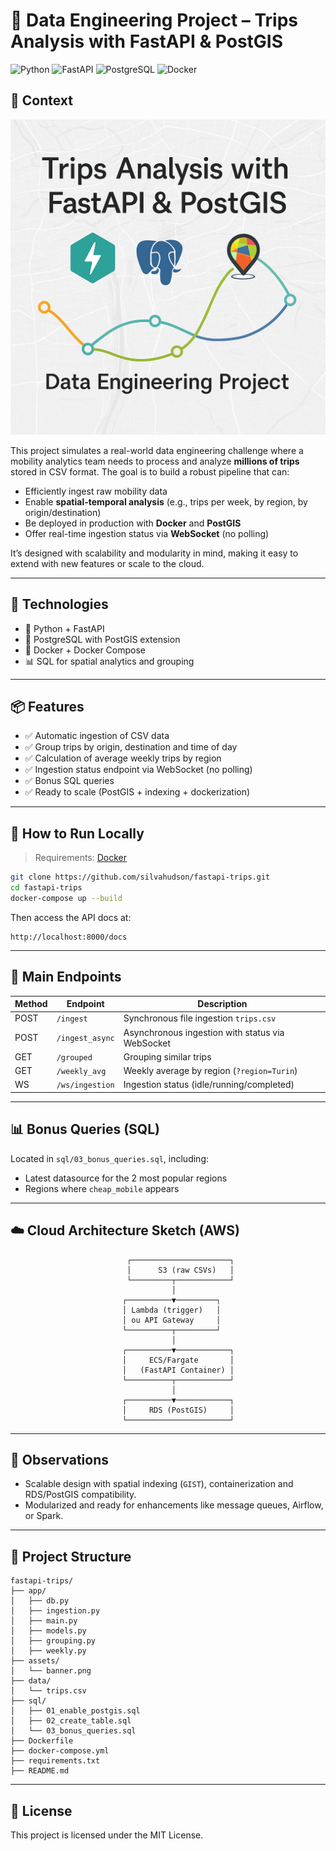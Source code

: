# 🚀 Data Engineering Project – Trips Analysis with FastAPI & PostGIS

![Python](https://img.shields.io/badge/python-3.11-blue)
![FastAPI](https://img.shields.io/badge/fastapi-%3E%3D0.100-green)
![PostgreSQL](https://img.shields.io/badge/postgresql-15-blue)
![Docker](https://img.shields.io/badge/docker-ready-brightgreen)

## 🧭 Context


![Data Engineering Project Banner](assets/banner2.png)

This project simulates a real-world data engineering challenge where a mobility analytics team needs to process and analyze **millions of trips** stored in CSV format. The goal is to build a robust pipeline that can:

- Efficiently ingest raw mobility data
- Enable **spatial-temporal analysis** (e.g., trips per week, by region, by origin/destination)
- Be deployed in production with **Docker** and **PostGIS**
- Offer real-time ingestion status via **WebSocket** (no polling)

It’s designed with scalability and modularity in mind, making it easy to extend with new features or scale to the cloud.

---

## 🔧 Technologies

- 🐍 Python + FastAPI
- 🐘 PostgreSQL with PostGIS extension
- 🐳 Docker + Docker Compose
- 📊 SQL for spatial analytics and grouping

---

## 📦 Features

- ✅ Automatic ingestion of CSV data
- ✅ Group trips by origin, destination and time of day
- ✅ Calculation of average weekly trips by region
- ✅ Ingestion status endpoint via WebSocket (no polling)
- ✅ Bonus SQL queries
- ✅ Ready to scale (PostGIS + indexing + dockerization)

---

## 🧪 How to Run Locally

> Requirements: [Docker](https://www.docker.com/)

```bash
git clone https://github.com/silvahudson/fastapi-trips.git
cd fastapi-trips
docker-compose up --build
````

Then access the API docs at:

```
http://localhost:8000/docs
```

---

## 📂 Main Endpoints

| Method | Endpoint        | Description                                      |
| ------ | --------------- | ------------------------------------------------ |
| POST   | `/ingest`       | Synchronous file ingestion `trips.csv`           |
| POST   | `/ingest_async` | Asynchronous ingestion with status via WebSocket |
| GET    | `/grouped`      | Grouping similar trips                           |
| GET    | `/weekly_avg`   | Weekly average by region (`?region=Turin`)       |
| WS     | `/ws/ingestion` | Ingestion status (idle/running/completed)        |

---

## 📊 Bonus Queries (SQL)

Located in `sql/03_bonus_queries.sql`, including:

* Latest datasource for the 2 most popular regions
* Regions where `cheap_mobile` appears

---

## ☁️ Cloud Architecture Sketch (AWS)

```
                          ┌──────────────────────┐
                          │      S3 (raw CSVs)   │
                          └─────────┬────────────┘
                                    │
                         ┌──────────▼─────────┐
                         │ Lambda (trigger)   │
                         │ ou API Gateway     │
                         └──────────┬─────────┘
                                    │
                         ┌──────────▼────────────┐
                         │     ECS/Fargate       │
                         │   (FastAPI Container) │
                         └──────────┬────────────┘
                                    │
                         ┌──────────▼────────────┐
                         │     RDS (PostGIS)     │
                         └───────────────────────┘
```

---

## 🧠 Observations

* Scalable design with spatial indexing (`GIST`), containerization and RDS/PostGIS compatibility.
* Modularized and ready for enhancements like message queues, Airflow, or Spark.

---

## 📁 Project Structure

```
fastapi-trips/
├── app/
│   ├── db.py
│   ├── ingestion.py
│   ├── main.py
│   ├── models.py
│   ├── grouping.py
│   ├── weekly.py
├── assets/
│   └── banner.png
├── data/
│   └── trips.csv
├── sql/
│   ├── 01_enable_postgis.sql
│   ├── 02_create_table.sql
│   └── 03_bonus_queries.sql
├── Dockerfile
├── docker-compose.yml
├── requirements.txt
├── README.md
```

---

## 📄 License

This project is licensed under the MIT License.
